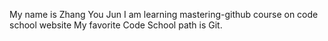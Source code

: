 My name is Zhang You Jun
I am learning mastering-github course on code school website
My favorite Code School path is Git. 
